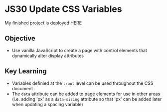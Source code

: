 # JS30 Update CSS Variables #
My finished project is deployed HERE

## Objective ##
- Use vanilla JavaScript to create a page with control elements that dynamically alter display attributes

## Key Learning ##
- Variables definied at the `:root` level can be used throughout the CSS document
- The `data` attribute can be added to page elements for use in other areas (i.e. adding 'px' as a `data-sizing` attribute so that 'px' can be added later when updating a spacing variable)